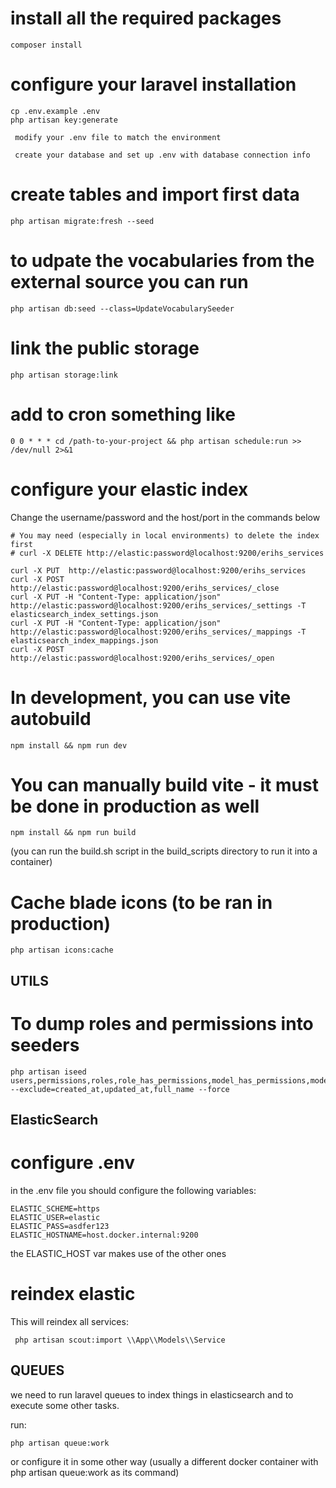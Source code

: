 
# install all the required packages
```
composer install
```
# configure your laravel installation
```
cp .env.example .env
php artisan key:generate
```
` modify your .env file to match the environment`

` create your database and set up .env with database connection info`

# create tables and import first data
```
php artisan migrate:fresh --seed
```
# to udpate the vocabularies from the external source you can run
```
php artisan db:seed --class=UpdateVocabularySeeder
```
# link the public storage
```
php artisan storage:link
```
# add to cron something like
```
0 0 * * * cd /path-to-your-project && php artisan schedule:run >> /dev/null 2>&1
```
# configure your elastic index

Change the username/password and the host/port in the commands below


```
# You may need (especially in local environments) to delete the index first
# curl -X DELETE http://elastic:password@localhost:9200/erihs_services

curl -X PUT  http://elastic:password@localhost:9200/erihs_services
curl -X POST http://elastic:password@localhost:9200/erihs_services/_close
curl -X PUT -H "Content-Type: application/json" http://elastic:password@localhost:9200/erihs_services/_settings -T elasticsearch_index_settings.json
curl -X PUT -H "Content-Type: application/json" http://elastic:password@localhost:9200/erihs_services/_mappings -T elasticsearch_index_mappings.json
curl -X POST http://elastic:password@localhost:9200/erihs_services/_open
```

# In development, you can use vite autobuild
```
npm install && npm run dev
```
# You can manually build vite - it must be done in production as well
```
npm install && npm run build 
```
(you can run the build.sh script in the build_scripts directory to run it into a container)

# Cache blade icons (to be ran in production)
```
php artisan icons:cache 
```

## UTILS

# To dump roles and permissions into seeders

```
php artisan iseed users,permissions,roles,role_has_permissions,model_has_permissions,model_has_roles,scientific_disciplines,mail_templates --exclude=created_at,updated_at,full_name --force
```

## ElasticSearch

# configure .env

in the .env file you should configure the following variables:
```
ELASTIC_SCHEME=https
ELASTIC_USER=elastic
ELASTIC_PASS=asdfer123
ELASTIC_HOSTNAME=host.docker.internal:9200
```
the ELASTIC_HOST var makes use of the other ones

# reindex elastic
This will reindex all services:

```
 php artisan scout:import \\App\\Models\\Service
```


## QUEUES

we need to run laravel queues to index things in elasticsearch and to execute some other tasks.

run:
```
php artisan queue:work
```
or configure it in some other way (usually a different docker container with php artisan queue:work as its command)

